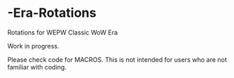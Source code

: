 # -Era-Rotations
Rotations for WEPW Classic WoW Era 

Work in progress. 

Please check code for MACROS. This is not intended for users who are not familiar with coding. 
